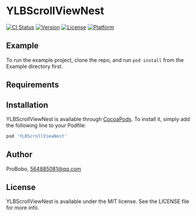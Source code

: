 # YLBScrollViewNest

[![CI Status](https://img.shields.io/travis/ProBobo/YLBScrollViewNest.svg?style=flat)](https://travis-ci.org/ProBobo/YLBScrollViewNest)
[![Version](https://img.shields.io/cocoapods/v/YLBScrollViewNest.svg?style=flat)](https://cocoapods.org/pods/YLBScrollViewNest)
[![License](https://img.shields.io/cocoapods/l/YLBScrollViewNest.svg?style=flat)](https://cocoapods.org/pods/YLBScrollViewNest)
[![Platform](https://img.shields.io/cocoapods/p/YLBScrollViewNest.svg?style=flat)](https://cocoapods.org/pods/YLBScrollViewNest)

## Example

To run the example project, clone the repo, and run `pod install` from the Example directory first.

## Requirements

## Installation

YLBScrollViewNest is available through [CocoaPods](https://cocoapods.org). To install
it, simply add the following line to your Podfile:

```ruby
pod 'YLBScrollViewNest'
```

## Author

ProBobo, 564885081@qq.com

## License

YLBScrollViewNest is available under the MIT license. See the LICENSE file for more info.
